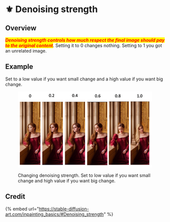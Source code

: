 # ⚜ Denoising strength

## Overview

_<mark style="color:red;">**Denoising strength controls how much respect the final image should pay to the original content**</mark>_. Setting it to 0 changes nothing. Setting to 1 you got an unrelated image.&#x20;

## Example

Set to a low value if you want small change and a high value if you want big change.

<figure><img src="../../.gitbook/assets/image (62).png" alt=""><figcaption><p>Changing denoising strength. Set to low value if you want small change and high value if you want big change.</p></figcaption></figure>

## Credit

{% embed url="https://stable-diffusion-art.com/inpainting_basics/#Denoising_strength" %}
